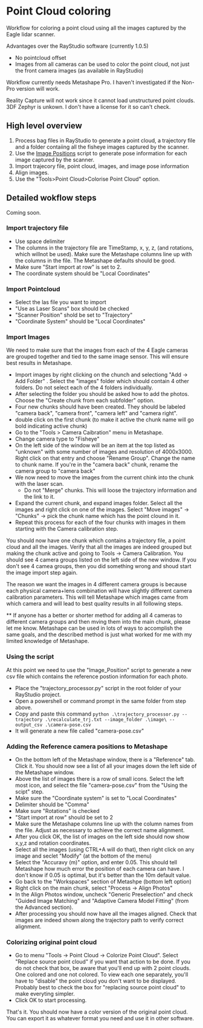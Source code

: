 # Point Cloud coloring

Workflow for coloring a point cloud using all the images captured by the Eagle lidar scanner.

Advantages over the RayStudio software (currently 1.0.5)
- No pointcloud offset
- Images from all cameras can be used to color the point cloud, not just the front camera images (as available in RayStudio)

Workflow currently needs Metashape Pro. I haven't investigated if the Non-Pro version will work.  
 
Reality Capture will not work since it cannot load unstructured point clouds.
3DF Zephyr is unkown. I don't have a license for it so can't check.

## High level overview

1. Process bag files in RayStudio to generate a point cloud, a trajectory file and a folder contaiing all the fisheye images captured by the scanner.
2. Use the [Image Positions](https://github.com/0ut5ider/Eagle_Scanner_Misc/tree/main/image_positions) script to generate pose information for each image captured by the scanner.
3. Import trajecory file, point cloud, images, and image pose information
4. Align images.
5. Use the "Tools>Point Cloud>Colorise Point Cloud" option.

## Detailed wokflow steps

Coming soon.


### Import trajectory file
- Use space delimiter
- The columns in the trajectory file are TimeStamp, x, y, z, (and rotations, which willnot be used). Make sure the Metashape columns line up with the columns in the file. The Metashape defaults should be good.
- Make sure "Start import at row" is set to 2.
- The coordinate system should be "Local Coordinates"

### Import Pointcloud
- Select the las file you want to import
- "Use as Laser Scans" box should be checked
- "Scanner Position" shold be set to "Trajectory"
- "Coordinate System" should be "Local Coordinates"

### Import Images
We need to make sure that the images from each of the 4 Eagle cameras are grouped together and tied to the same image sensor. This will ensure best results in Metashape.
- Import images by right clicking on the chunch and selectiong "Add -> Add Folder" . Select the "images" folder which should contain 4 other folders. Do not select each of the 4 folders individually.
- After selecting the folder you should be asked how to add the photos. Choose the "Create chunk from each subfolder" option.
- Four new chunks should have been created. They should be labeled "camera back", "camera front", "camera left" and "camera right".
- double click on the first chunk (to make it active the chunk name will go bold indicating active chunk)
- Go to the "Tools > Camera Caibration" menu in Metashape.
- Change camera type to "Fisheye"
- On the left side of the window will be an item at the top listed as "unknown" with some number of images and resolution of 4000x3000. Right click on that entry and choose "Rename Group". Change the name to chunk name. If you're in the "camera back" chunk, rename the camera group to "camera back"
- We now need to move the images from the current chink into the chunk with the laser scan.
  - Do not "Merge" chunks. This will loose the trajectory information and the link to it.
- Expand the current chunk, and expand images folder. Select all the images and right click on one of the images. Select "Move images" -> "Chunks" -> pick the chunk name which has the point clound in it. 
- Repeat this process for each of the four chunks with images in them starting with the Camera calibration step.

You should now have one chunk which contains a trajectory file, a point cloud and all the images. Verify that all the images are indeed grouped but making the chunk active and going to Tools -> Camera Calibration. You should see 4 camera groups listed on the left side of the new window. If you don't see 4 camea groups, then you did something wrong and shoud start the image import step again.

The reason we want the images in 4 different camera groups is because each physical camera+lens combination will have slightly different camera calibration parameters. This will tell Metashape which images came from which camera and will lead to best quality results in all following steps.

** If anyone has a better or shorter method for adding all 4 cameras to different camera groups and then mving them into the main chunk, please let me know. Metashape can be used in lots of ways to accomplish the same goals, and the described method is just what worked for me with my limited knowledge of Metashape.

### Using the script
At this point we need to use the "Image_Position" script to generate a new csv file which contains the reference postion information for each photo.

- Place the "trajectory_processor.py" script in the root folder of your RayStudio project.
- Open a powershell or command prompt in the same folder from step above.
- Copy and paste this command `python .\trajectory_processor.py --trajectory .\recalculate_trj.txt --image_folder .\image\ --output_csv .\camera-pose.csv`
- It will generate a new file called "camera-pose.csv"

### Adding the Reference camera positions to Metashape
- On the bottom left of the Metashape window, there is a "Reference" tab. Click it. You should now see a list of all your images down the left side of the Metashape window.
- Above the list of images there is a row of small icons. Select the left most icon, and select the file "camera-pose.csv" from the "Using the scipt" step.
- Make sure the "Coordinate system" is set to "Local Coordinates"
- Delimiter should be "Comma"
- Make sure "Rotations" is checked
- "Start import at row" should be set to 2
- Make sure the Metashape columns line up with the column names from the file. Adjust as necessary to achieve the correct name alignment.
- After you click OK, the list of images on the left side should now show x,y,z and rotation coordinates.
- Select all the images  (using CTRL+A will do that), then right click on any image and seclet "Modify" (at the bottom of the menu)
- Select the "Accuravy (m)" option, and enter 0.05. This should tell Metashape how much error the position of each camera can have. I don't know if 0.05 is optimal, but it's better than the 10m default value.
- Go back to the "Workspaces" section of Metashpe (bottom left option)
- Right click on the main chunk, select "Process -> Align Photos"
- In the Align Photos window, uncheck "Generic Preselection" and check "Guided Image Matching" and "Adaptive Camera Model Fitting" (from the Advanced section). 
- After processing you should now have all the images aligned. Check that images are indeed shown along the trajectory path to verify correct alignment.

### Colorizing original point cloud
- Go to menu "Tools -> Point Cloud -> Colorize Point Cloud". Select "Replace source point cloud" if you want that action to be done. If you do not check that box, be aware that you'll end up with 2 point clouds. One colored and one not colored. To view each one separately, you'll have to "disable" the point cloud you don't want to be displayed.
 Probably best to check the box for "replacing source point cloud" to make everyting simpler.
- Click OK to start processing.


That's it. You should now have a color version of the original point cloud.
You can export it as whatever format you need and use it in other software.